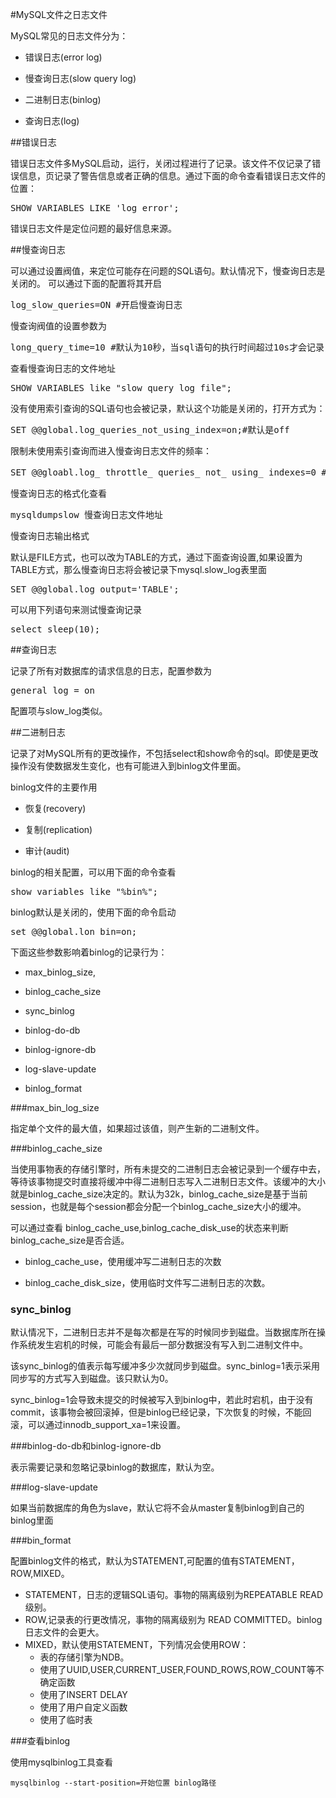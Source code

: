 #MySQL文件之日志文件

MySQL常见的日志文件分为：

- 错误日志(error log)

- 慢查询日志(slow query log)

- 二进制日志(binlog)

- 查询日志(log)


##错误日志

错误日志文件多MySQL启动，运行，关闭过程进行了记录。该文件不仅记录了错误信息，页记录了警告信息或者正确的信息。通过下面的命令查看错误日志文件的位置：
<pre>
SHOW VARIABLES LIKE 'log_error';
</pre>

错误日志文件是定位问题的最好信息来源。


##慢查询日志

可以通过设置阀值，来定位可能存在问题的SQL语句。默认情况下，慢查询日志是关闭的。
可以通过下面的配置将其开启
<pre>
log_slow_queries=ON #开启慢查询日志
</pre>

慢查询阀值的设置参数为
<pre>
long_query_time=10 #默认为10秒，当sql语句的执行时间超过10s才会记录，等于10秒都不会记录
</pre>

查看慢查询日志的文件地址
<pre>
SHOW VARIABLES like "slow_query_log_file";
</pre>

没有使用索引查询的SQL语句也会被记录，默认这个功能是关闭的，打开方式为：
<pre>
SET @@global.log_queries_not_using_index=on;#默认是off
</pre>

限制未使用索引查询而进入慢查询日志文件的频率：
<pre>
SET @@gloabl.log_ throttle_ queries_ not_ using_ indexes=0 #每分钟记录的慢查询的条数，0表示没有限制
</pre>

慢查询日志的格式化查看
<pre>
mysqldumpslow 慢查询日志文件地址
</pre>


慢查询日志输出格式

默认是FILE方式，也可以改为TABLE的方式，通过下面查询设置,如果设置为TABLE方式，那么慢查询日志将会被记录下mysql.slow_log表里面

<pre>
SET @@global.log_output='TABLE';
</pre>

可以用下列语句来测试慢查询记录

<pre>
select sleep(10);
</pre>

##查询日志

记录了所有对数据库的请求信息的日志，配置参数为
<pre>
general_log = on 
</pre>

配置项与slow_log类似。


##二进制日志

记录了对MySQL所有的更改操作，不包括select和show命令的sql。即使是更改操作没有使数据发生变化，也有可能进入到binlog文件里面。

binlog文件的主要作用

- 恢复(recovery)

- 复制(replication) 

- 审计(audit)

binlog的相关配置，可以用下面的命令查看
<pre>
show variables like "%bin%";
</pre>


binlog默认是关闭的，使用下面的命令启动
<pre>
set @@global.lon_bin=on;
</pre>


下面这些参数影响着binlog的记录行为：

- max_binlog_size,

- binlog_cache_size

- sync_binlog

- binlog-do-db

- binlog-ignore-db

- log-slave-update

- binlog_format


###max_bin_log_size

指定单个文件的最大值，如果超过该值，则产生新的二进制文件。


###binlog_cache_size

当使用事物表的存储引擎时，所有未提交的二进制日志会被记录到一个缓存中去，等待该事物提交时直接将缓冲中得二进制日志写入二进制日志文件。该缓冲的大小就是binlog_cache_size决定的。默认为32k，binlog_cache_size是基于当前session，也就是每个session都会分配一个binlog_cache_size大小的缓冲。

可以通过查看 binlog_cache_use,binlog_cache_disk_use的状态来判断binlog_cache_size是否合适。

- binlog_cache_use，使用缓冲写二进制日志的次数

- binlog_cache_disk_size，使用临时文件写二进制日志的次数。


### sync_binlog
 
默认情况下，二进制日志并不是每次都是在写的时候同步到磁盘。当数据库所在操作系统发生宕机的时候，可能会有最后一部分数据没有写入到二进制文件中。

该sync_binlog的值表示每写缓冲多少次就同步到磁盘。sync_binlog=1表示采用同步写的方式写入到磁盘。该只默认为0。

sync_binlog=1会导致未提交的时候被写入到binlog中，若此时宕机，由于没有commit，该事物会被回滚掉，但是binlog已经记录，下次恢复的时候，不能回滚，可以通过innodb_support_xa=1来设置。

###binlog-do-db和binlog-ignore-db

表示需要记录和忽略记录binlog的数据库，默认为空。

###log-slave-update

如果当前数据库的角色为slave，默认它将不会从master复制binlog到自己的binlog里面


###bin_format

配置binlog文件的格式，默认为STATEMENT,可配置的值有STATEMENT，ROW,MIXED。

- STATEMENT，日志的逻辑SQL语句。事物的隔离级别为REPEATABLE READ级别。
- ROW,记录表的行更改情况，事物的隔离级别为 READ COMMITTED。binlog日志文件的会更大。
- MIXED，默认使用STATEMENT，下列情况会使用ROW：
	- 表的存储引擎为NDB。
	- 使用了UUID,USER,CURRENT_USER,FOUND_ROWS,ROW_COUNT等不确定函数
	- 使用了INSERT DELAY
	- 使用了用户自定义函数
	- 使用了临时表



###查看binlog

使用mysqlbinlog工具查看
```
mysqlbinlog --start-position=开始位置 binlog路径
```
